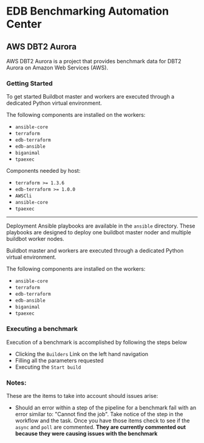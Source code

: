 # EDB Benchmarking Automation Center
## AWS DBT2 Aurora

AWS DBT2 Aurora is a project that provides benchmark data for DBT2 Aurora on Amazon Web Services (AWS).

### Getting Started

To get started Buildbot master and workers are executed through a dedicated Python virtual
environment.

The following components are installed on the workers:
- `ansible-core`
- `terraform`
- `edb-terraform`
- `edb-ansible`
- `biganimal`
- `tpaexec`

Components needed by host:
- `terraform >= 1.3.6`
- `edb-terraform >= 1.0.0`
- `AWSCli`
- `ansible-core`
- `tpaexec`

---

Deployment Ansible playbooks are available in the `ansible` directory. These
playbooks are designed to deploy one buildbot master noder and multiple buildbot
worker nodes.

Buildbot master and workers are executed through a dedicated Python virtual
environment.

The following components are installed on the workers:
- `ansible-core`
- `terraform`
- `edb-terraform`
- `edb-ansible`
- `biganimal`
- `tpaexec`

### Executing a benchmark

Execution of a benchmark is accomplished by following the steps below

- Clicking the `Builders` Link on the left hand navigation
- Filling all the parameters requested 
- Executing the `Start build`

### Notes:

These are the items to take into account should issues arise:

- Should an error within a step of the pipeline for a benchmark fail with an error similar to: "Cannot find the job". Take notice of the step in the workflow and the task. Once you have those items check to see if the `async` and `poll` are commented. **They are currently commented out because they were causing issues with the benchmark**


